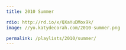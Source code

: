```yaml
---
title: 2010 Summer

rdio: http://rd.io/x/QXaYuDMox9k/
image: //yo.katydecorah.com/2010-summer.png

permalink: /playlists/2010/summer/
---
```

